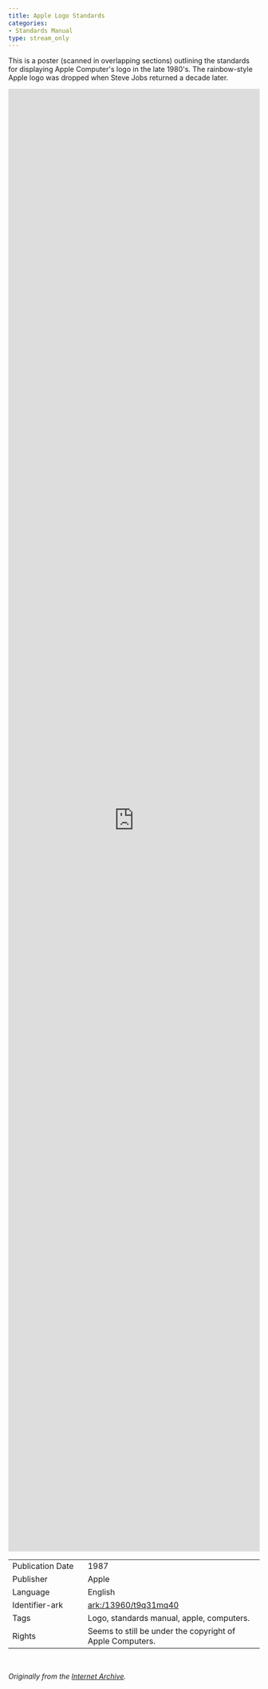 ```yaml
---
title: Apple Logo Standards
categories:
- Standards Manual
type: stream_only
---
```

This is a poster (scanned in overlapping sections) outlining the standards for displaying Apple Computer's logo in the late 1980's.
The rainbow-style Apple logo was dropped when Steve Jobs returned a decade later.
<!-- more -->
<iframe src="https://archive.org/embed/AppleLogoStandards1987#mode/1up/page/1/" width="100%" height="75%" frameborder="0" webkitallowfullscreen="true" mozallowfullscreen="true" allowfullscreen></iframe>
<br>
<table>
  <tr>
    <td style="width:30%">Publication Date</td>
    <td>1987</td>
  </tr>
  <tr>
    <td style="width:30%">Publisher</td>
    <td>Apple</td>
  </tr>
  <tr>
    <td style="width:30%">Language</td>
    <td>English</td>
  </tr>
  <tr>
    <td style="width:30%">Identifier-ark</td>
    <td><a href="https://archive.org/details/AppleLogoStandards1987">ark:/13960/t9q31mq40</a></td>
  </tr>
  <tr>
    <td style="width:30%">Tags</td>
    <td>Logo, standards manual, apple, computers.</td>
  </tr>
  <tr>
    <td style="width:30%">Rights</td>
    <td>Seems to still be under the copyright of Apple Computers.</td>
  </tr>
</table>
<br>

_Originally from the [Internet Archive](https://archive.org/details/AppleLogoStandards1987/)._
